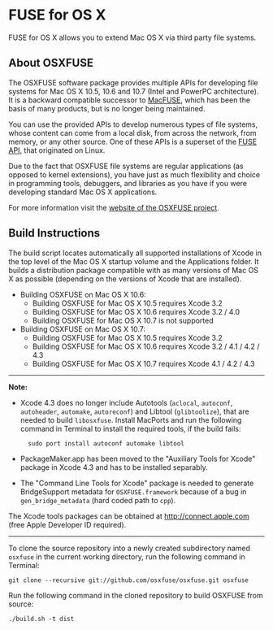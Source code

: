 FUSE for OS X
=============

FUSE for OS X allows you to extend Mac OS X via third party file systems. 

About OSXFUSE
-------------

The OSXFUSE software package provides multiple APIs for developing file systems for Mac OS X 10.5, 10.6 and 10.7  (Intel and PowerPC architecture). It is a backward compatible successor to [MacFUSE](http://code.google.com/p/macfuse/), which has been the basis of many products, but is no longer being maintained.

You can use the provided APIs to develop numerous types of file systems, whose content can come from a local disk, from across the network, from memory, or any other source. One of these APIs is a superset of the [FUSE API](http://fuse.sourceforge.net/), that originated on Linux.

Due to the fact that OSXFUSE file systems are regular applications (as opposed to kernel extensions), you have just as much flexibility and choice in programming tools, debuggers, and libraries as you have if you were developing standard Mac OS X applications.

For more information visit the [website of the OSXFUSE project](http://osxfuse.github.com/).

Build Instructions
------------------

The build script locates automatically all supported installations of Xcode in the top level of the Mac OS X startup volume and the Applications folder. It builds a distribution package compatible with as many versions of Mac OS X as possible (depending on the versions of Xcode that are installed).

* Building OSXFUSE on Mac OS X 10.6:
  - Building OSXFUSE for Mac OS X 10.5 requires Xcode 3.2
  - Building OSXFUSE for Mac OS X 10.6 requires Xcode 3.2 / 4.0
  - Building OSXFUSE for Mac OS X 10.7 is not supported
* Building OSXFUSE on Mac OS X 10.7:
  - Building OSXFUSE for Mac OS X 10.5 requires Xcode 3.2
  - Building OSXFUSE for Mac OS X 10.6 requires Xcode 3.2 / 4.1 / 4.2 / 4.3
  - Building OSXFUSE for Mac OS X 10.7 requires Xcode 4.1 / 4.2 / 4.3

---

**Note:**

* Xcode 4.3 does no longer include Autotools (`aclocal`, `autoconf`, `autoheader`, `automake`, `autoreconf`) and Libtool (`glibtoolize`), that are needed to build `libosxfuse`. Install MacPorts and run the following command in Terminal to install the required tools, if the build fails:

        sudo port install autoconf automake libtool

* PackageMaker.app has been moved to the "Auxiliary Tools for Xcode" package in Xcode 4.3 and has to be installed separably.

* The "Command Line Tools for Xcode" package is needed to generate BridgeSupport metadata for `OSXFUSE.framework` because of a bug in `gen_bridge_metadata` (hard coded path to `cpp`).

The Xcode tools packages can be obtained at http://connect.apple.com (free Apple Developer ID required).

---

To clone the source repository into a newly created subdirectory named `osxfuse` in the current working directory, run the following command in Terminal:

    git clone --recursive git://github.com/osxfuse/osxfuse.git osxfuse

Run the following command in the cloned repository to build OSXFUSE from source:

    ./build.sh -t dist
